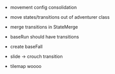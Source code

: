 - movement config consolidation
- move states/transitions out of adventurer class

- merge transitions in StateMerge
- baseRun should have transitions

- create baseFall

- slide -> crouch transition

- tilemap woooo
